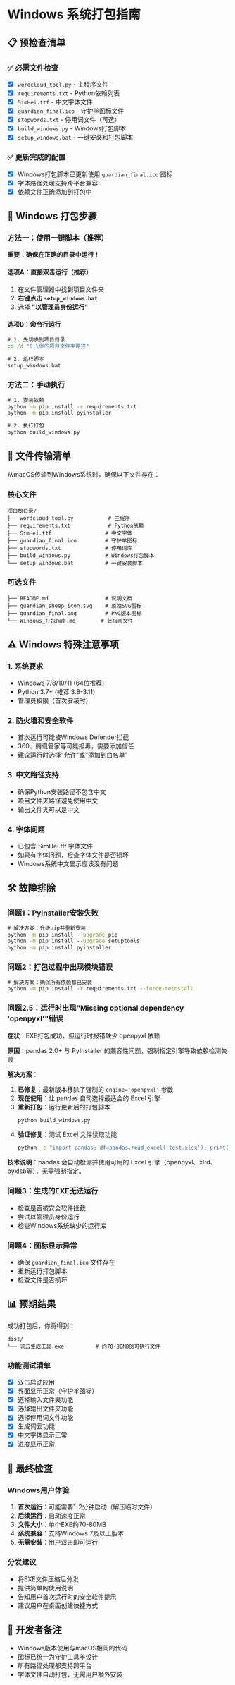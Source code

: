 # Windows 系统打包指南

## 📋 预检查清单

### ✅ 必需文件检查
- [x] `wordcloud_tool.py` - 主程序文件
- [x] `requirements.txt` - Python依赖列表
- [x] `SimHei.ttf` - 中文字体文件
- [x] `guardian_final.ico` - 守护羊图标文件
- [x] `stopwords.txt` - 停用词文件（可选）
- [x] `build_windows.py` - Windows打包脚本
- [x] `setup_windows.bat` - 一键安装和打包脚本

### ✅ 更新完成的配置
- [x] Windows打包脚本已更新使用 `guardian_final.ico` 图标
- [x] 字体路径处理支持跨平台兼容
- [x] 依赖文件正确添加到打包中

## 🚀 Windows 打包步骤

### 方法一：使用一键脚本（推荐）

**重要：确保在正确的目录中运行！**

#### 选项A：直接双击运行（推荐）
1. 在文件管理器中找到项目文件夹
2. **右键点击 `setup_windows.bat`**
3. 选择 **"以管理员身份运行"**

#### 选项B：命令行运行
```cmd
# 1. 先切换到项目目录
cd /d "C:\你的项目文件夹路径"

# 2. 运行脚本
setup_windows.bat
```

### 方法二：手动执行
```cmd
# 1. 安装依赖
python -m pip install -r requirements.txt
python -m pip install pyinstaller

# 2. 执行打包
python build_windows.py
```

## 📁 文件传输清单

从macOS传输到Windows系统时，确保以下文件存在：

### 核心文件
```
项目根目录/
├── wordcloud_tool.py           # 主程序
├── requirements.txt            # Python依赖
├── SimHei.ttf                 # 中文字体
├── guardian_final.ico         # 守护羊图标
├── stopwords.txt              # 停用词库
├── build_windows.py           # Windows打包脚本
└── setup_windows.bat          # 一键安装脚本
```

### 可选文件
```
├── README.md                  # 说明文档
├── guardian_sheep_icon.svg    # 原始SVG图标
├── guardian_final.png         # PNG版本图标
└── Windows_打包指南.md        # 此指南文件
```

## ⚠️ Windows 特殊注意事项

### 1. 系统要求
- Windows 7/8/10/11 (64位推荐)
- Python 3.7+ (推荐 3.8-3.11)
- 管理员权限（首次安装时）

### 2. 防火墙和安全软件
- 首次运行可能被Windows Defender拦截
- 360、腾讯管家等可能报毒，需要添加信任
- 建议运行时选择"允许"或"添加到白名单"

### 3. 中文路径支持
- 确保Python安装路径不包含中文
- 项目文件夹路径避免使用中文
- 输出文件夹可以是中文

### 4. 字体问题
- 已包含 SimHei.ttf 字体文件
- 如果有字体问题，检查字体文件是否损坏
- Windows系统中文显示应该没有问题

## 🛠️ 故障排除

### 问题1：PyInstaller安装失败
```cmd
# 解决方案：升级pip并重新安装
python -m pip install --upgrade pip
python -m pip install --upgrade setuptools
python -m pip install pyinstaller
```

### 问题2：打包过程中出现模块错误
```cmd
# 解决方案：确保所有依赖都已安装
python -m pip install -r requirements.txt --force-reinstall
```

### 问题2.5：运行时出现"Missing optional dependency 'openpyxl'"错误
**症状**：EXE打包成功，但运行时报错缺少 openpyxl 依赖

**原因**：pandas 2.0+ 与 PyInstaller 的兼容性问题，强制指定引擎导致依赖检测失败

**解决方案**：
1. **已修复**：最新版本移除了强制的 `engine='openpyxl'` 参数
2. **现在使用**：让 pandas 自动选择最适合的 Excel 引擎
3. **重新打包**：运行更新后的打包脚本
   ```cmd
   python build_windows.py
   ```
4. **验证修复**：测试 Excel 文件读取功能
   ```cmd
   python -c "import pandas; df=pandas.read_excel('test.xlsx'); print('Excel读取正常')"
   ```

**技术说明**：pandas 会自动检测并使用可用的 Excel 引擎（openpyxl、xlrd、pyxlsb等），无需强制指定。

### 问题3：生成的EXE无法运行
- 检查是否被安全软件拦截
- 尝试以管理员身份运行
- 检查Windows系统缺少的运行库

### 问题4：图标显示异常
- 确保 `guardian_final.ico` 文件存在
- 重新运行打包脚本
- 检查文件是否损坏

## 📊 预期结果

成功打包后，你将得到：

```
dist/
└── 词云生成工具.exe          # 约70-80MB的可执行文件
```

### 功能测试清单
- [x] 双击启动应用
- [x] 界面显示正常（守护羊图标）
- [x] 选择输入文件夹功能
- [x] 选择输出文件夹功能
- [x] 选择停用词文件功能
- [x] 生成词云功能
- [x] 中文字体显示正常
- [x] 进度显示正常

## 🎯 最终检查

### Windows用户体验
1. **首次运行**：可能需要1-2分钟启动（解压临时文件）
2. **后续运行**：启动速度正常
3. **文件大小**：单个EXE约70-80MB
4. **系统兼容**：支持Windows 7及以上版本
5. **无需安装**：用户双击即可运行

### 分发建议
- 将EXE文件压缩后分发
- 提供简单的使用说明
- 告知用户首次运行时的安全软件提示
- 建议用户在桌面创建快捷方式

## 🔧 开发者备注

- Windows版本使用与macOS相同的代码
- 图标已统一为守护工具羊设计
- 所有路径处理都支持跨平台
- 字体文件自动打包，无需用户额外安装 